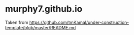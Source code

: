 # murphy7.github.io

Taken from https://github.com/tmKamal/under-construction-template/blob/master/README.md

